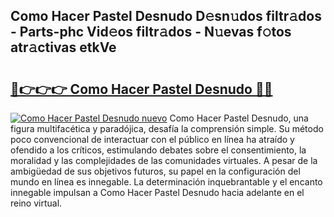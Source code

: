 ## Como Hacer Pastel Desnudo D𝚎sn𝚞dos filtr𝚊dos - Parts-phc Vid𝚎os filtr𝚊dos - N𝚞evas f𝚘tos atr𝚊ctivas etkVe

# <h2><a href="http://mbay2r.tromn.icu/?c=Como+Hacer+Pastel+Desnudo">🔗👉👉👉 Como Hacer Pastel Desnudo 🔗🔗</a></h2>

[![Como Hacer Pastel Desnudo nuevo](https://i.imgur.com/pEAQMta.gif)](http://mbay2r.tromn.icu/?c=Como+Hacer+Pastel+Desnudo)
Como Hacer Pastel Desnudo, una figura multifacética y paradójica, desafía la comprensión simple. Su método poco convencional de interactuar con el público en línea ha atraído y ofendido a los críticos, estimulando debates sobre el consentimiento, la moralidad y las complejidades de las comunidades virtuales. A pesar de la ambigüedad de sus objetivos futuros, su papel en la configuración del mundo en línea es innegable. La determinación inquebrantable y el encanto innegable impulsan a Como Hacer Pastel Desnudo hacia adelante en el reino virtual.
